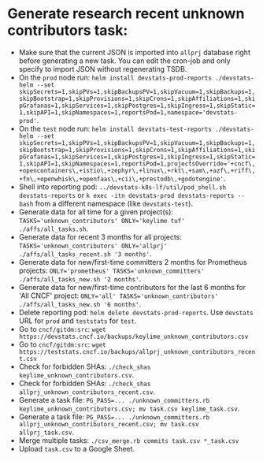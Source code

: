 # Generate research recent unknown contributors task:

- Make sure that the current JSON is imported into `allprj` database right before generating a new task. You can edit the cron-job and only specify to import JSON without regenerating TSDB.
- On the `prod` node run: `helm install devstats-prod-reports ./devstats-helm --set skipSecrets=1,skipPVs=1,skipBackupsPV=1,skipVacuum=1,skipBackups=1,skipBootstrap=1,skipProvisions=1,skipCrons=1,skipAffiliations=1,skipGrafanas=1,skipServices=1,skipPostgres=1,skipIngress=1,skipStatic=1,skipAPI=1,skipNamespaces=1,reportsPod=1,namespace='devstats-prod'`.
- On the `test` node run: `helm install devstats-test-reports ./devstats-helm --set skipSecrets=1,skipPVs=1,skipBackupsPV=1,skipVacuum=1,skipBackups=1,skipBootstrap=1,skipProvisions=1,skipCrons=1,skipAffiliations=1,skipGrafanas=1,skipServices=1,skipPostgres=1,skipIngress=1,skipStatic=1,skipAPI=1,skipNamespaces=1,reportsPod=1,projectsOverride='+cncf\,+opencontainers\,+istio\,+zephyr\,+linux\,+rkt\,+sam\,+azf\,+riff\,+fn\,+openwhisk\,+openfaas\,+cii\,+prestodb\,+godotengine'`.
- Shell into reporting pod: `../devstats-k8s-lf/util/pod_shell.sh devstats-reports` or `k exec -itn devstats-prod devstats-reports -- bash` from a different namespace (like `devstats-test`).
- Generate data for all time for a given project(s): `TASKS='unknown_contributors' ONLY='keylime tuf' ./affs/all_tasks.sh`.
- Generate data for recent 3 months for all projects: `TASKS='unknown_contributors' ONLY='allprj' ./affs/all_tasks_recent.sh '3 months'`.
- Generate data for new/first-time committers 2 months for Prometheus projects: `ONLY='prometheus' TASKS='unknown_committers' ./affs/all_tasks_new.sh '2 months'`.
- Generate data for new/first-time contributors for the last 6 months for 'All CNCF' project: `ONLY='all' TASKS='unknown_contributors' ./affs/all_tasks_new.sh '6 months'`.
- Delete reporting pod: `helm delete devstats-prod-reports`. Use `devstats` URL for `prod` and `teststats` for `test`.
- Go to `cncf/gitdm:src`: `wget https://devstats.cncf.io/backups/keylime_unknown_contributors.csv`
- Go to `cncf/gitdm:src`: `wget https://teststats.cncf.io/backups/allprj_unknown_contributors_recent.csv`
- Check for forbidden SHAs: `./check_shas keylime_unknown_contributors.csv`.
- Check for forbidden SHAs: `./check_shas allprj_unknown_contributors_recent.csv`.
- Generate a task file: `PG_PASS=... ./unknown_committers.rb keylime_unknown_contributors.csv; mv task.csv keylime_task.csv`.
- Generate a task file: `PG_PASS=... ./unknown_committers.rb allprj_unknown_contributors_recent.csv; mv task.csv allprj_task.csv`.
- Merge multiple tasks: `./csv_merge.rb commits task.csv *_task.csv`
- Upload `task.csv` to a Google Sheet.
